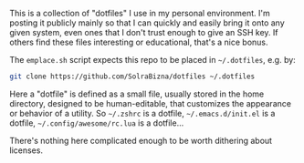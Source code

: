 This is a collection of "dotfiles" I use in my personal environment. I'm posting it publicly mainly so that I can quickly and easily bring it onto any given system, even ones that I don't trust enough to give an SSH key. If others find these files interesting or educational, that's a nice bonus.

The `emplace.sh` script expects this repo to be placed in `~/.dotfiles`, e.g. by:

```sh
git clone https://github.com/SolraBizna/dotfiles ~/.dotfiles
```

Here a "dotfile" is defined as a small file, usually stored in the home directory, designed to be human-editable, that customizes the appearance or behavior of a utility. So `~/.zshrc` is a dotfile, `~/.emacs.d/init.el` is a dotfile, `~/.config/awesome/rc.lua` is a dotfile...

There's nothing here complicated enough to be worth dithering about licenses.
